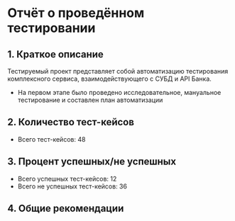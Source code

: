 # Отчёт о проведённом тестировании
## 1. Краткое описание
Тестируемый проект представляет собой автоматизацию тестирования комплексного сервиса, взаимодействующего с СУБД и API Банка.
- На первом этапе было проведено исследовательное, мануальное тестирование и составлен план автоматизации 
## 2. Количество тест-кейсов
- Всего тест-кейсов: 48 
## 3. Процент успешных/не успешных
- Всего успешных тест-кейсов: 12
- Всего не успешных тест-кейсов: 36

## 4. Общие рекомендации
